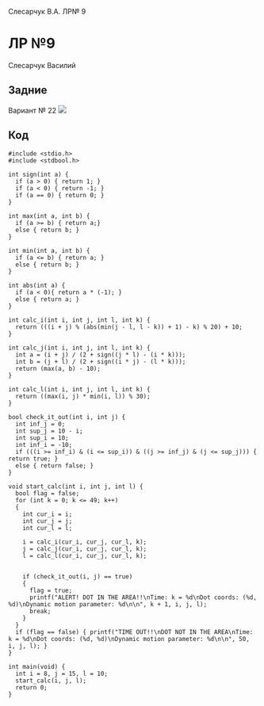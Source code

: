 Слесарчук В.А. ЛР№ 9

# ЛР №9

Слесарчук Василий

## Задние
Вариант № 22
![](https://i.imgur.com/8Eqz0Gr.jpeg)

## Код

    #include <stdio.h>
    #include <stdbool.h>

    int sign(int a) {
      if (a > 0) { return 1; }
      if (a < 0) { return -1; }
      if (a == 0) { return 0; }
    }

    int max(int a, int b) {
      if (a >= b) { return a;}
      else { return b; }
    }

    int min(int a, int b) {
      if (a <= b) { return a; }
      else { return b; }
    }

    int abs(int a) {
      if (a < 0){ return a * (-1); }
      else { return a; }
    }

    int calc_i(int i, int j, int l, int k) {
      return (((i + j) % (abs(min(j - l, l - k)) + 1) - k) % 20) + 10;
    }

    int calc_j(int i, int j, int l, int k) {
      int a = (i + j) / (2 + sign((j * l) - (i * k)));
      int b = (j + l) / (2 + sign((i * j) - (l * k)));
      return (max(a, b) - 10);
    }

    int calc_l(int i, int j, int l, int k) {
      return ((max(i, j) * min(i, l)) % 30);
    }

    bool check_it_out(int i, int j) {
      int inf_j = 0;
      int sup_j = 10 - i;
      int sup_i = 10;
      int inf_i = -10;
      if (((i >= inf_i) & (i <= sup_i)) & ((j >= inf_j) & (j <= sup_j))) { return true; }
      else { return false; }
    }

    void start_calc(int i, int j, int l) {
      bool flag = false;
      for (int k = 0; k <= 49; k++)
      {
        int cur_i = i;
        int cur_j = j;
        int cur_l = l;

        i = calc_i(cur_i, cur_j, cur_l, k);
        j = calc_j(cur_i, cur_j, cur_l, k);
        l = calc_l(cur_i, cur_j, cur_l, k);


        if (check_it_out(i, j) == true)
        {
          flag = true;
          printf("ALERT! DOT IN THE AREA!!\nTime: k = %d\nDot coords: (%d, %d)\nDynamic motion parameter: %d\n\n", k + 1, i, j, l);
          break;
        }
      }
      if (flag == false) { printf("TIME OUT!!\nDOT NOT IN THE AREA\nTime: k = %d\nDot coords: (%d, %d)\nDynamic motion parameter: %d\n\n", 50, i, j, l); }
    }

    int main(void) {
      int i = 8, j = 15, l = 10;
      start_calc(i, j, l);
      return 0;
    }
